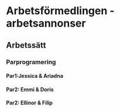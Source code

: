 # Arbetsförmedlingen - arbetsannonser

## Arbetssätt 

### Parprogramering 

#### Par1:Jessica & Ariadna
#### Par2: Emmi & Doris
#### Par2: Ellinor & Filip
